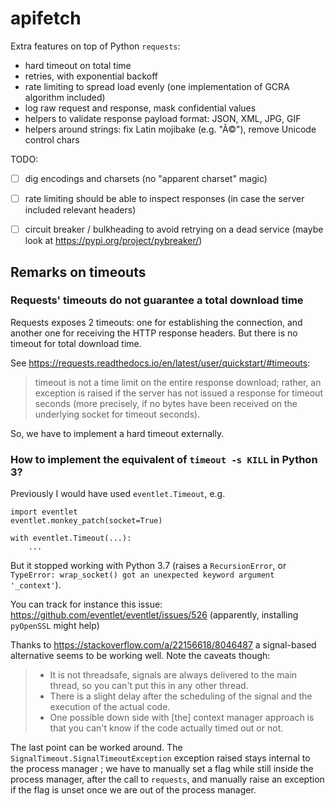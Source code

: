 # apifetch

Extra features on top of Python `requests`:
 * hard timeout on total time
 * retries, with exponential backoff
 * rate limiting to spread load evenly (one implementation of GCRA algorithm included)
 * log raw request and response, mask confidential values
 * helpers to validate response payload format: JSON, XML, JPG, GIF
 * helpers around strings: fix Latin mojibake (e.g. "Ã©"), remove Unicode control chars
 
TODO:
 * [ ] dig encodings and charsets (no "apparent charset" magic)
 * [ ] rate limiting should be able to inspect responses (in case the server included relevant headers)
 * [ ] circuit breaker / bulkheading to avoid retrying on a dead service (maybe look at https://pypi.org/project/pybreaker/)


## Remarks on timeouts


### Requests' timeouts do not guarantee a total download time

Requests exposes 2 timeouts: one for establishing the connection, and another one
for receiving the HTTP response headers. But there is no timeout for total
download time.


See https://requests.readthedocs.io/en/latest/user/quickstart/#timeouts:
> timeout is not a time limit on the entire response download; rather, an exception
> is raised if the server has not issued a response for timeout seconds (more precisely,
> if no bytes have been received on the underlying socket for timeout seconds).


So, we have to implement a hard timeout externally.

### How to implement the equivalent of `timeout -s KILL` in Python 3?

Previously I would have used `eventlet.Timeout`, e.g.

```
import eventlet
eventlet.monkey_patch(socket=True)

with eventlet.Timeout(...):
    ...

```

But it stopped working with Python 3.7 (raises a `RecursionError`,
or `TypeError: wrap_socket() got an unexpected keyword argument '_context'`).

You can track for instance this issue: https://github.com/eventlet/eventlet/issues/526 (apparently, installing `pyOpenSSL` might help)


Thanks to https://stackoverflow.com/a/22156618/8046487 a signal-based alternative
seems to be working well. Note the caveats though:

> * It is not threadsafe, signals are always delivered to the main thread, so you can't put this in any other thread.
> * There is a slight delay after the scheduling of the signal and the execution of the actual code.
> * One possible down side with [the] context manager approach is that you can't know if the code actually timed out or not.


The last point can be worked around. The `SignalTimeout.SignalTimeoutException`
exception raised stays internal to the process manager ; we have to manually
set a flag while still inside the process manager, after the call to `requests`, and
manually raise an exception if the flag is unset once we are out of the process manager.
